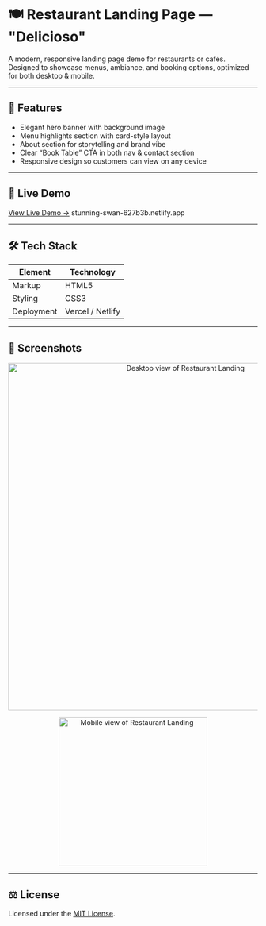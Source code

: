 # 🍽 Restaurant Landing Page — "Delicioso"

A modern, responsive landing page demo for restaurants or cafés. Designed to showcase menus, ambiance, and booking options, optimized for both desktop & mobile.

---

## 🎯 Features

- Elegant hero banner with background image  
- Menu highlights section with card-style layout  
- About section for storytelling and brand vibe  
- Clear “Book Table” CTA in both nav & contact section  
- Responsive design so customers can view on any device  

---

## 🚀 Live Demo

[View Live Demo →](stunning-swan-627b3b.netlify.app)
stunning-swan-627b3b.netlify.app

---

## 🛠 Tech Stack

| Element | Technology |
|---------|-------------|
| Markup | HTML5 |
| Styling | CSS3 |
| Deployment | Vercel / Netlify |

---

## 📸 Screenshots

<p align="center">
  <img src="assets/screenshot-desktop.png" width="700" alt="Desktop view of Restaurant Landing">
</p>
<p align="center">
  <img src="assets/screenshot-mobile.png" width="300" alt="Mobile view of Restaurant Landing">
</p>

---

## ⚖ License

Licensed under the [MIT License](LICENSE).
